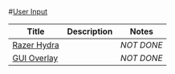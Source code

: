#[User Input][1]



|Title|Description|Notes|
|----|----|----|
|[Razer Hydra][50]||*NOT DONE*|
|[GUI Overlay][51]||*NOT DONE*|

[1]: ../gazebo_notes
[50]: gazebo_notes/razer_hydra.md
[51]: gazebo_notes/gui_overlay.md

